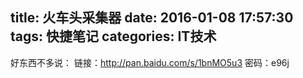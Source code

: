 title: 火车头采集器
date: 2016-01-08 17:57:30
tags: 快捷笔记
categories: IT技术
---


好东西不多说：
链接：http://pan.baidu.com/s/1bnMO5u3 密码：e96j